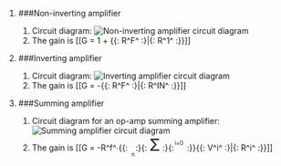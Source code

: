 1. ###Non-inverting amplifier

    1. Circuit diagram: ![Non-inverting amplifier circuit diagram](/gcse/img/electronics/noninvertingamplifier.png)
    2. The gain is [[G = 1 + {{: R^F^ :}|{: R^1^ :}}]]
2. ###Inverting amplifier

    1. Circuit diagram: ![Inverting amplifier circuit diagram](/gcse/img/electronics/invertingamplifier.png)
    2. The gain is [[G = -{{: R^F^ :}|{: R^IN^ :}}]]
3. ###Summing amplifier

    1. Circuit diagram for an op-amp summing amplifier: ![Summing amplifier circuit diagram](/gcse/img/electronics/summingamplifier.png)
    2. The gain is [[G = -R^f^∙{{: <span style="position: relative; top: 1em; left: .25em; font-size: .7em;">n</span> :}{: <span style="font-size: 2em;">Σ</span> :}{: <span style="position: relative; top: -1em; left: -.25em; font-size: .7em;">i=0</span> :}}{{: V^i^ :}|{: R^i^ :}}]]
